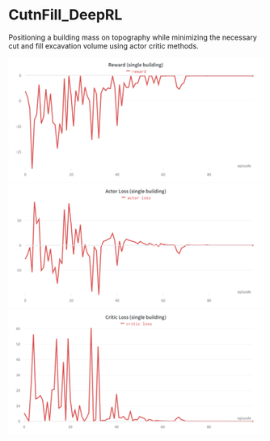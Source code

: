 # CutnFill_DeepRL
Positioning a building mass on topography while minimizing the necessary cut and fill excavation volume using actor critic methods.

![](images/Reward_single_building.png)
![](images/Actor_loss_single.png)
![](images/Critic_loss_single.png)
